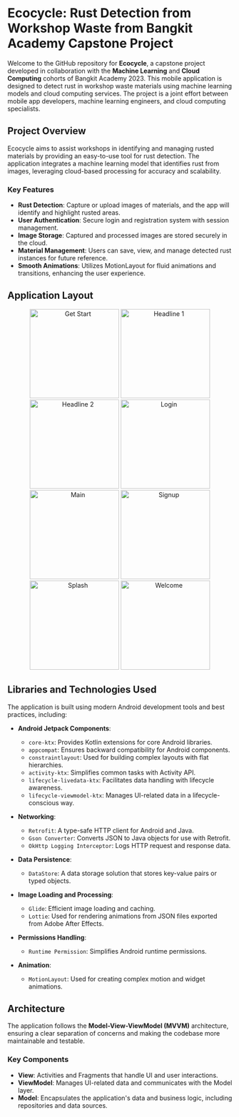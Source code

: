 # Ecocycle: Rust Detection from Workshop Waste from Bangkit Academy Capstone Project

Welcome to the GitHub repository for **Ecocycle**, a capstone project developed in collaboration with the **Machine Learning** and **Cloud Computing** cohorts of Bangkit Academy 2023. This mobile application is designed to detect rust in workshop waste materials using machine learning models and cloud computing services. The project is a joint effort between mobile app developers, machine learning engineers, and cloud computing specialists.

## Project Overview

Ecocycle aims to assist workshops in identifying and managing rusted materials by providing an easy-to-use tool for rust detection. The application integrates a machine learning model that identifies rust from images, leveraging cloud-based processing for accuracy and scalability.

### Key Features

- **Rust Detection**: Capture or upload images of materials, and the app will identify and highlight rusted areas.
- **User Authentication**: Secure login and registration system with session management.
- **Image Storage**: Captured and processed images are stored securely in the cloud.
- **Material Management**: Users can save, view, and manage detected rust instances for future reference.
- **Smooth Animations**: Utilizes MotionLayout for fluid animations and transitions, enhancing the user experience.

## Application Layout

<p align="center">
  <img src="https://github.com/user-attachments/assets/f2c21ba6-4f50-4f9c-a828-eb1cf66634b4" width="200" alt="Get Start">
  <img src="https://github.com/user-attachments/assets/330235db-1e1c-4077-b551-d2deee2c16e6" width="200" alt="Headline 1">
  <img src="https://github.com/user-attachments/assets/3e82aeb3-d44a-4b85-b95a-2fb58e84f58f" width="200" alt="Headline 2">
  <img src="https://github.com/user-attachments/assets/fa0f7354-2de1-405a-a01e-af5c13a6e53e" width="200" alt="Login">
  <img src="https://github.com/user-attachments/assets/0b11d528-2fb3-482d-9620-a985b412adb6" width="200" alt="Main">
  <img src="https://github.com/user-attachments/assets/e1e278e8-8d0f-4dba-abf2-541cac919d58" width="200" alt="Signup">
  <img src="https://github.com/user-attachments/assets/1d5f0efc-74fa-424d-b7ee-baaf0f59e176" width="200" alt="Splash">
  <img src="https://github.com/user-attachments/assets/5dd3c520-df1b-4b77-afde-459de0e6c3ed" width="200" alt="Welcome">
</p>

## Libraries and Technologies Used

The application is built using modern Android development tools and best practices, including:

- **Android Jetpack Components**:
  - `core-ktx`: Provides Kotlin extensions for core Android libraries.
  - `appcompat`: Ensures backward compatibility for Android components.
  - `constraintlayout`: Used for building complex layouts with flat hierarchies.
  - `activity-ktx`: Simplifies common tasks with Activity API.
  - `lifecycle-livedata-ktx`: Facilitates data handling with lifecycle awareness.
  - `lifecycle-viewmodel-ktx`: Manages UI-related data in a lifecycle-conscious way.

- **Networking**:
  - `Retrofit`: A type-safe HTTP client for Android and Java.
  - `Gson Converter`: Converts JSON to Java objects for use with Retrofit.
  - `OkHttp Logging Interceptor`: Logs HTTP request and response data.

- **Data Persistence**:
  - `DataStore`: A data storage solution that stores key-value pairs or typed objects.
  
- **Image Loading and Processing**:
  - `Glide`: Efficient image loading and caching.
  - `Lottie`: Used for rendering animations from JSON files exported from Adobe After Effects.

- **Permissions Handling**:
  - `Runtime Permission`: Simplifies Android runtime permissions.

- **Animation**:
  - `MotionLayout`: Used for creating complex motion and widget animations.

## Architecture

The application follows the **Model-View-ViewModel (MVVM)** architecture, ensuring a clear separation of concerns and making the codebase more maintainable and testable.

### Key Components

- **View**: Activities and Fragments that handle UI and user interactions.
- **ViewModel**: Manages UI-related data and communicates with the Model layer.
- **Model**: Encapsulates the application's data and business logic, including repositories and data sources.
